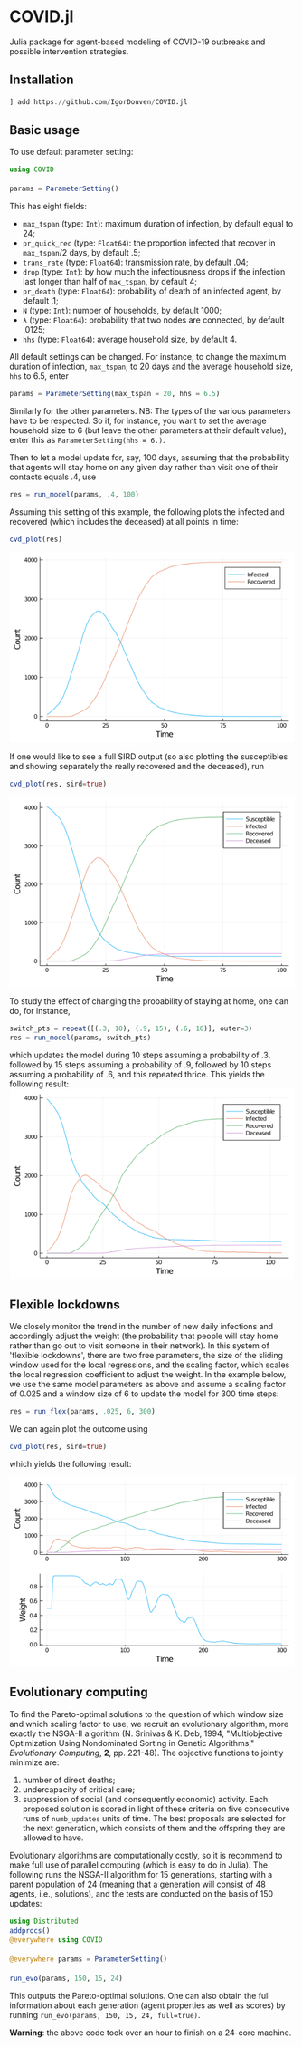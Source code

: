 # COVID.jl

Julia package for agent-based modeling of COVID-19 outbreaks and possible intervention strategies.

## Installation
```julia
] add https://github.com/IgorDouven/COVID.jl
```
## Basic usage
To use default parameter setting:
```julia
using COVID

params = ParameterSetting()
```
This has eight fields:
- `max_tspan` (type: `Int`): maximum duration of infection, by default equal to 24;
- `pr_quick_rec` (type: `Float64`): the proportion infected that recover in `max_tspan`/2 days, by default .5;
- `trans_rate` (type: `Float64`): transmission rate, by default .04;
- `drop` (type: `Int`): by how much the infectiousness drops if the infection last longer than half of `max_tspan`, by default 4;
- `pr_death` (type: `Float64`): probability of death of an infected agent, by default .1;
- `N` (type: `Int`): number of households, by default 1000;
- `λ` (type: `Float64`): probability that two nodes are connected, by default .0125;
- `hhs` (type: `Float64`): average household size, by default 4.

All default settings can be changed. For instance, to change the maximum duration of infection, `max_tspan`, to 20 days and the average household size, `hhs` to 6.5, enter
```julia
params = ParameterSetting(max_tspan = 20, hhs = 6.5)
```
Similarly for the other parameters. NB: The types of the various parameters have to be respected. So if, for instance, you want to set the average household size to 6 (but leave the other parameters at their default value), enter this as `ParameterSetting(hhs = 6.)`.

Then to let a model update for, say, 100 days, assuming that the probability that agents will stay home on any given day rather than visit one of their contacts equals .4, use
```julia
res = run_model(params, .4, 100)
```

Assuming this setting of this example, the following plots the infected and recovered (which includes the deceased) at all points in time:
```julia
cvd_plot(res)
```
![Results of updating the model for 100 time steps, showing the infected and recovered](./doc/IR.png)

If one would like to see a full SIRD output (so also plotting the susceptibles and showing separately the really recovered and the deceased), run
```julia
cvd_plot(res, sird=true)
```
![Same results, now showing also the susceptibles and separating the really recovered from the deceased](./doc/SIRD.png)

To study the effect of changing the probability of staying at home, one can do, for instance,
```julia
switch_pts = repeat([(.3, 10), (.9, 15), (.6, 10)], outer=3) 
res = run_model(params, switch_pts)
```
which updates the model during 10 steps assuming a probability of .3, followed by 15 steps assuming a probability of .9, followed by 10 steps assuming a probability of .6, and this repeated thrice. This yields the following result:
![Updating the model while switching the stay-at-home probability at various points in time](./doc/switch_SIRD.png)

## Flexible lockdowns
We closely monitor the trend in the number of new daily infections and accordingly adjust the weight (the probability that people will stay home rather than go out to visit someone in their network). In this system of 'flexible lockdowns', there are two free parameters, the size of the sliding window used for the local regressions, and the scaling factor, which scales the local regression coefficient to adjust the weight. In the example below, we use the same model parameters as above and assume a scaling factor of 0.025 and a window size of 6 to update the model for 300 time steps:
```julia
res = run_flex(params, .025, 6, 300)
```

We can again plot the outcome using
```julia
cvd_plot(res, sird=true)
```

which yields the following result:

![Flexible lockdowns, upper row showing results, bottom row showing weight](./doc/flex.png)

## Evolutionary computing
To find the Pareto-optimal solutions to the question of which window size and which scaling factor to use, we recruit an evolutionary algorithm, more exactly the NSGA-II algorithm (N. Srinivas & K. Deb, 1994, "Multiobjective Optimization Using Nondominated Sorting in Genetic Algorithms," _Evolutionary Computing_, **2**, pp. 221-48). The objective functions to jointly minimize are:
1. number of direct deaths;
2. undercapacity of critical care;
3. suppression of social (and consequently economic) activity.
Each proposed solution is scored in light of these criteria on five consecutive runs of `numb_updates` units of time. The best proposals are selected for the next generation, which consists of them and the offspring they are allowed to have.

Evolutionary algorithms are computationally costly, so it is recommend to make full use of parallel computing (which is easy to do in Julia). The following runs the NSGA-II algorithm for 15 generations, starting with a parent population of 24 (meaning that a generation will consist of 48 agents, i.e., solutions), and the tests are conducted on the basis of 150 updates:

```julia
using Distributed
addprocs()
@everywhere using COVID

@everywhere params = ParameterSetting()

run_evo(params, 150, 15, 24)
```

This outputs the Pareto-optimal solutions. One can also obtain the full information about each generation (agent properties as well as scores) by running `run_evo(params, 150, 15, 24, full=true)`.

**Warning**: the above code took over an hour to finish on a 24-core machine.
